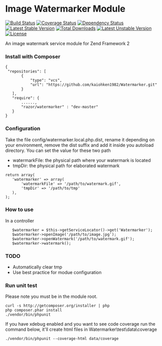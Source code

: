 Image Watermarker Module
========================

[![Build Status](https://travis-ci.org/kaiohken1982/Watermarker.png?branch=master)](https://travis-ci.org/kaiohken1982/Watermarker)
[![Coverage Status](https://coveralls.io/repos/kaiohken1982/Watermarker/badge.png)](https://coveralls.io/r/kaiohken1982/Watermarker)
[![Dependency Status](https://www.versioneye.com/user/projects/52b20b09ec1375e702000038/badge.png)](https://www.versioneye.com/user/projects/52b20b09ec1375e702000038)
[![Latest Stable Version](https://poser.pugx.org/razor/watermarker/v/stable.png)](https://packagist.org/packages/razor/watermarker) 
[![Total Downloads](https://poser.pugx.org/razor/watermarker/downloads.png)](https://packagist.org/packages/razor/watermarker) 
[![Latest Unstable Version](https://poser.pugx.org/razor/watermarker/v/unstable.png)](https://packagist.org/packages/razor/watermarker) 
[![License](https://poser.pugx.org/razor/watermarker/license.png)](https://packagist.org/packages/razor/watermarker)

An image watermark service module for Zend Framework 2

### Install with Composer
 ```
{
  "repositories": [
        {
            "type": "vcs",
            "url": "https://github.com/kaiohken1982/Watermarker.git"
        }
    ],
    "require": {
        ......,
        "razor/watermarker" : "dev-master"
    }
}
 ```
 
### Configuration

Take the file config/watermarker.local.php.dist, rename it depending on your environment, 
remove the dist suffix and add it inside you autoload directory.
You can set the value for these two path 

- watermarkFile: the physical path where your watermark is located
- tmpDir: the physical path for elaborated watermark

 ```
return array(
    'watermarker' => array(
        'watermarkFile' => '/path/to/watermark.gif',
        'tmpDir' => '/path/to/tmp'
    ),
);
 ```

### How to use

In a controller

 ```
	$watermarker = $this->getServiceLocator()->get('Watermarker');
	$watermarker->openImage('/path/to/image.jpg');
	$watermarker->openWatermark('/path/to/watermark.gif');
	$watermarker->watermark();
 ```
 
### TODO

- Automatically clear tmp
- Use best practice for modue configuration

### Run unit test
 
Please note you must be in the module root.

```
curl -s http://getcomposer.org/installer | php
php composer.phar install
./vendor/bin/phpunit 
```

If you have xdebug enabled and you want to see code coverage 
run the command below, it'll create html files in 
Watermarker\test\data\coverage

```
./vendor/bin/phpunit --coverage-html data/coverage
```